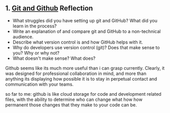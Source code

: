 ## 1. [Git and Github](1_get_started/readme.md) Reflection

* What struggles did you have setting up git and GitHub? What did you learn in the process?
* Write an explanation of and compare git and GitHub to a non-technical audience. 
* Describe what version control is and how GitHub helps with it.
* Why do developers use version control (git)? Does that make sense to you? Why or why not?
* What doesn't make sense? What does?

Github seems like its much more useful than i can grasp currently. Clearly, it was designed for professional collaboration in mind, and more than anything its displaying how possible it is to stay in perpetual contact and communication with your teams.

so far to me: github is like cloud storage for code and development related files, with the ability to determine who can change what how how permanent those changes that they make to your code can be.
